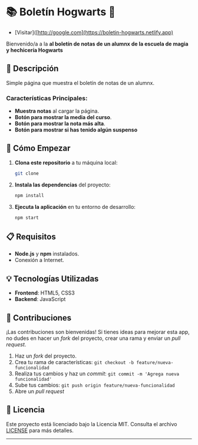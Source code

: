 # 📚 Boletín Hogwarts 📄

- [Visitar]([http://google.com](https://boletin-hogwarts.netlify.app)

Bienvenido/a a la **al boletín de notas de un alumnx de la escuela de magia y hechicería Hogwarts**

## 📝 Descripción

Simple página que muestra el boletín de notas de un alumnx.

### Características Principales:
- **Muestra notas** al cargar la página.
- **Botón para mostrar la media del curso**.
- **Botón para mostrar la nota más alta**.
- **Botón para mostrar si has tenido algún suspenso**

## 🚀 Cómo Empezar

1. **Clona este repositorio** a tu máquina local:
    ```bash
    git clone 
    ```
2. **Instala las dependencias** del proyecto:
    ```bash
    npm install
    ```
3. **Ejecuta la aplicación** en tu entorno de desarrollo:
    ```bash
    npm start
    ```

## 📋 Requisitos

- **Node.js** y **npm** instalados.
- Conexión a Internet.


## 💡 Tecnologías Utilizadas

- **Frontend**: HTML5, CSS3
- **Backend**: JavaScript

## 🤝 Contribuciones

¡Las contribuciones son bienvenidas! Si tienes ideas para mejorar esta app, no dudes en hacer un _fork_ del proyecto, crear una rama y enviar un _pull request_. 

1. Haz un _fork_ del proyecto.
2. Crea tu rama de características: `git checkout -b feature/nueva-funcionalidad`
3. Realiza tus cambios y haz un _commit_: `git commit -m 'Agrega nueva funcionalidad'`
4. Sube tus cambios: `git push origin feature/nueva-funcionalidad`
5. Abre un _pull request_

## 📄 Licencia

Este proyecto está licenciado bajo la Licencia MIT. Consulta el archivo [LICENSE](LICENSE) para más detalles.

---
